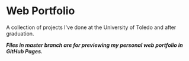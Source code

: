 # Web Portfolio
A collection of projects I've done at the University of Toledo and after graduation.

***Files in master branch are for previewing my personal web portfolio in GitHub Pages.***

